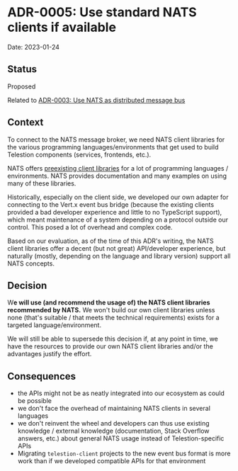 # ADR-0005: Use standard NATS clients if available

Date: 2023-01-24

## Status

Proposed

Related to [ADR-0003: Use NATS as distributed message bus](0003-use-nats-as-distributed-message-bus.md)

## Context
<!-- The issue that is motivating this decision and any context that influences or constrains the decision. -->

To connect to the NATS message broker, we need NATS client libraries for the various programming languages/environments that get used to build Telestion components (services, frontends, etc.).

NATS offers [preexisting client libraries](https://nats.io/download/) for a lot of programming languages / environments. NATS provides documentation and many examples on using many of these libraries.

Historically, especially on the client side, we developed our own adapter for connecting to the Vert.x event bus bridge (because the existing clients provided a bad developer experience and little to no TypeScript support), which meant maintenance of a system depending on a protocol outside our control. This posed a lot of overhead and complex code.

Based on our evaluation, as of the time of this ADR's writing, the NATS client libraries offer a decent (but not great) API/developer experience, but naturally (mostly, depending on the language and library version) support all NATS concepts.

## Decision
<!-- The change that we're proposing or have agreed to implement. -->

W**e will use (and recommend the usage of) the NATS client libraries recommended by NATS.** We won't build our own client libraries unless none (that's suitable / that meets the technical requirements) exists for a targeted language/environment.

We will still be able to supersede this decision if, at any point in time, we have the resources to provide our own NATS client libraries and/or the advantages justify the effort.

## Consequences
<!-- What becomes easier, or more difficult to do and any risks introduced by the change that will need to be mitigated? -->

- the APIs might not be as neatly integrated into our ecosystem as could be possible
- we don't face the overhead of maintaining NATS clients in several languages
- we don't reinvent the wheel and developers can thus use existing knowledge / external knowledge (documentation, Stack Overflow answers, etc.) about general NATS usage instead of Telestion-specific APIs
- Migrating `telestion-client` projects to the new event bus format is more work than if we developed compatible APIs for that environment
